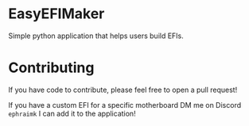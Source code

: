 # EasyEFIMaker
Simple python application that helps users build EFIs. 

# Contributing
If you have code to contribute, please feel free to open a pull request! 

If you have a custom EFI for a specific motherboard DM me on Discord `ephraimk` 
I can add it to the application! 
